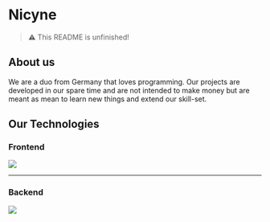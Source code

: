 # Nicyne

> :warning: This README is unfinished!

## About us

We are a duo from Germany that loves programming. Our projects are developed in our spare time and are not intended to make money but are meant as mean to learn new things and extend our skill-set.

## Our Technologies

### Frontend

<a href="https://skillicons.dev">
  <img src="https://skillicons.dev/icons?i=html,css,js,ts,scss,react,next&perline=8" />
</a>

---

### Backend

<a href="https://skillicons.dev">
  <img src="https://skillicons.dev/icons?i=rust,java,spring,docker&perline=8" />
</a>

